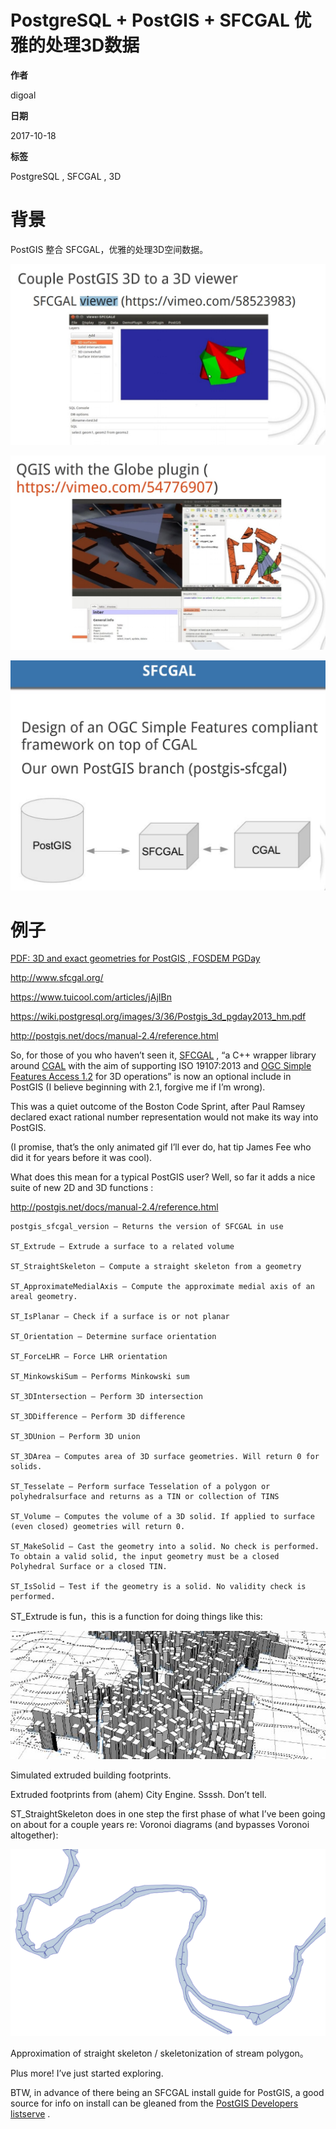# PostgreSQL + PostGIS + SFCGAL 优雅的处理3D数据

**作者**

digoal

**日期**

2017-10-18

**标签**

PostgreSQL , SFCGAL , 3D

# 背景

PostGIS 整合 SFCGAL，优雅的处理3D空间数据。

[![pic](https://github.com/digoal/blog/raw/master/201710/20171026_02_pic_001.jpg)](https://github.com/digoal/blog/blob/master/201710/20171026_02_pic_001.jpg)

[![pic](https://github.com/digoal/blog/raw/master/201710/20171026_02_pic_002.jpg)](https://github.com/digoal/blog/blob/master/201710/20171026_02_pic_002.jpg)

[![pic](https://github.com/digoal/blog/raw/master/201710/20171026_02_pic_003.jpg)](https://github.com/digoal/blog/blob/master/201710/20171026_02_pic_003.jpg)

# 例子

[PDF: 3D and exact geometries for PostGIS , FOSDEM PGDay](https://github.com/digoal/blog/blob/master/201710/20171026_02_pdf_001.pdf)

http://www.sfcgal.org/

https://www.tuicool.com/articles/jAjIBn

https://wiki.postgresql.org/images/3/36/Postgis_3d_pgday2013_hm.pdf

http://postgis.net/docs/manual-2.4/reference.html

So, for those of you who haven’t seen it, [SFCGAL](http://www.sfcgal.org/) , “a C++ wrapper library around [CGAL](http://www.cgal.org/) with the aim of supporting ISO 19107:2013 and [OGC Simple Features Access 1.2](http://www.opengeospatial.org/standards/sfa) for 3D operations” is now an optional include in PostGIS (I believe beginning with 2.1, forgive me if I’m wrong).

This was a quiet outcome of the Boston Code Sprint, after Paul Ramsey declared exact rational number representation would not make its way  into PostGIS.

(I promise, that’s the only animated gif I’ll ever do, hat tip James Fee who did it for years before it was cool).

What does this mean for a typical PostGIS user? Well, so far it adds a nice suite of new 2D and 3D functions :

http://postgis.net/docs/manual-2.4/reference.html

```plsql
postgis_sfcgal_version — Returns the version of SFCGAL in use  
  
ST_Extrude — Extrude a surface to a related volume  
  
ST_StraightSkeleton — Compute a straight skeleton from a geometry  
  
ST_ApproximateMedialAxis — Compute the approximate medial axis of an areal geometry.  
  
ST_IsPlanar — Check if a surface is or not planar  
  
ST_Orientation — Determine surface orientation  
  
ST_ForceLHR — Force LHR orientation  
  
ST_MinkowskiSum — Performs Minkowski sum  
  
ST_3DIntersection — Perform 3D intersection  
  
ST_3DDifference — Perform 3D difference  
  
ST_3DUnion — Perform 3D union  
  
ST_3DArea — Computes area of 3D surface geometries. Will return 0 for solids.  
  
ST_Tesselate — Perform surface Tesselation of a polygon or polyhedralsurface and returns as a TIN or collection of TINS  
  
ST_Volume — Computes the volume of a 3D solid. If applied to surface (even closed) geometries will return 0.  
  
ST_MakeSolid — Cast the geometry into a solid. No check is performed. To obtain a valid solid, the input geometry must be a closed Polyhedral Surface or a closed TIN.  
  
ST_IsSolid — Test if the geometry is a solid. No validity check is performed.  
```

ST_Extrude is fun，this is a function for doing things like this:

[![pic](https://github.com/digoal/blog/raw/master/201710/20171026_02_pic_004.jpg)](https://github.com/digoal/blog/blob/master/201710/20171026_02_pic_004.jpg)

Simulated extruded building footprints.

Extruded footprints from (ahem) City Engine. Ssssh. Don’t tell.

ST_StraightSkeleton does in one step the first phase of what I’ve  been going on about for a couple years re: Voronoi diagrams (and  bypasses Voronoi altogether):

[![pic](https://github.com/digoal/blog/raw/master/201710/20171026_02_pic_005.jpg)](https://github.com/digoal/blog/blob/master/201710/20171026_02_pic_005.jpg)

Approximation of straight skeleton / skeletonization of stream polygon。

Plus more! I’ve just started exploring.

BTW, in advance of there being an SFCGAL install guide for PostGIS, a good source for info on install can be gleaned from the [PostGIS Developers listserve](http://osgeo-org.1560.x6.nabble.com/SFCGAL-trouble-installing-td5083390.html) .
